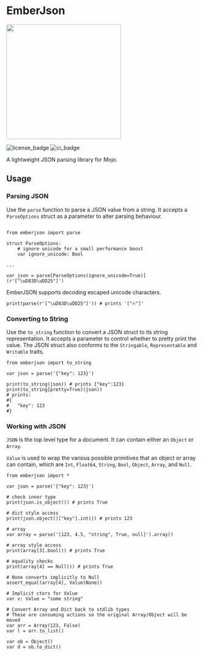 # EmberJson

<!-- ![emberlogo](./image/ember_logo.jpeg) -->
<image src='./image/ember_logo.jpeg' width='300'/>

![license_badge](https://badgen.net/static/license/Apache2.0/blue)
![ci_badge](https://github.com/bgreni/EmberJson/actions/workflows/CI.yml/badge.svg)

A lightweight JSON parsing library for Mojo.

## Usage

### Parsing JSON

Use the `parse` function to parse a JSON value from a string. It accepts a
`ParseOptions` struct as a parameter to alter parsing behaviour.

```mojo

from emberjson import parse

struct ParseOptions:
    # ignore unicode for a small performance boost
    var ignore_unicode: Bool

...

var json = parse[ParseOptions(ignore_unicode=True)](r'["\uD83D\uDD25"]')
```

EmberJSON supports decoding escaped unicode characters.

```mojo
print(parse(r'["\uD83D\uDD25"]')) # prints '["🔥"]'
```

### Converting to String

Use the `to_string` function to convert a JSON struct to its string representation.
It accepts a parameter to control whether to pretty print the value.
The JSON struct also conforms to the `Stringable`, `Representable` and `Writable`
traits.

```mojo
from emberjson import to_string

var json = parse('{"key": 123}')

print(to_string(json)) # prints {"key":123}
print(to_string[pretty=True](json))
# prints:
#{
#   "key": 123
#}
```

### Working with JSON

`JSON` is the top level type for a document. It can contain either
an `Object` or `Array`.

`Value` is used to wrap the various possible primitives that an object or
array can contain, which are `Int`, `Float64`, `String`, `Bool`, `Object`,
`Array`, and `Null`.

```mojo
from emberjson import *

var json = parse('{"key": 123}')

# check inner type
print(json.is_object()) # prints True

# dict style access
print(json.object()["key"].int()) # prints 123

# array
var array = parse('[123, 4.5, "string", True, null]').array()

# array style access
print(array[3].bool()) # prints True

# equality checks
print(array[4] == Null()) # prints True

# None converts implicitly to Null
assert_equal(array[4], Value(None))

# Implicit ctors for Value
var v: Value = "some string"

# Convert Array and Dict back to stdlib types
# These are consuming actions so the original Array/Object will be moved
var arr = Array(123, False)
var l = arr.to_list()

var ob = Object()
var d = ob.to_dict()
```
